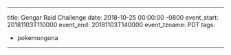---
title: Gengar Raid Challenge
date: 2018-10-25 00:00:00 -0800
event_start: 20181103T110000
event_end: 20181103T140000
event_tzname: PDT
tags:
 - pokemongona
 ---